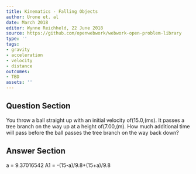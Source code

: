 ```yaml
---
title: Kinematics - Falling Objects
author: Urone et. al
date: March 2018
editor: Wynne Reichheld, 22 June 2018
source: https://github.com/openwebwork/webwork-open-problem-library
type: ''
tags:
- gravity
- acceleration
- velocity
- distance
outcomes:
- TBD
assets: ''
---
```


## Question Section 

You throw a ball straight up with an initial velocity of(15.0,(ms). It passes a tree branch on the way up at a height of(7.00,(m). How much additional time will pass before the ball passes the tree branch on the way back down?



## Answer Section

a = 9.37016542
A1 = -(15-a)/9.8+(15+a)/9.8